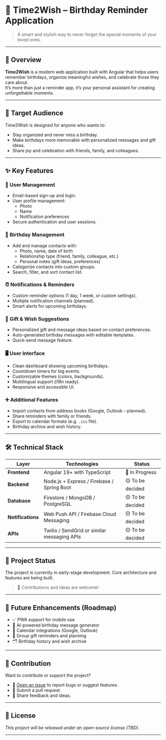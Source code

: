 # 🎉 Time2Wish – Birthday Reminder Application

> A smart and stylish way to never forget the special moments of your loved ones.

---

## 🧭 Overview

**Time2Wish** is a modern web application built with Angular that helps users remember birthdays, organize meaningful wishes, and celebrate those they care about.  
It’s more than just a reminder app, it’s your personal assistant for creating unforgettable moments.

---

## 👥 Target Audience

Time2Wish is designed for anyone who wants to:

- Stay organized and never miss a birthday.
- Make birthdays more memorable with personalized messages and gift ideas.
- Share joy and celebration with friends, family, and colleagues.

---

## ✨ Key Features

### 🔐 User Management

- Email-based sign-up and login.
- User profile management:
  - Photo
  - Name
  - Notification preferences
- Secure authentication and user sessions.

### 🎂 Birthday Management

- Add and manage contacts with:
  - Photo, name, date of birth
  - Relationship type (friend, family, colleague, etc.)
  - Personal notes (gift ideas, preferences)
- Categorize contacts into custom groups.
- Search, filter, and sort contact list.

### ⏰ Notifications & Reminders

- Custom reminder options (1 day, 1 week, or custom settings).
- Multiple notification channels (planned).
- Smart alerts for upcoming birthdays.

### 🎁 Gift & Wish Suggestions

- Personalized gift and message ideas based on contact preferences.
- Auto-generated birthday messages with editable templates.
- Quick-send message feature.

### 🖥️ User Interface

- Clean dashboard showing upcoming birthdays.
- Countdown timers for big events.
- Customizable themes (colors, backgrounds).
- Multilingual support (i18n ready).
- Responsive and accessible UI.

### ➕ Additional Features

- Import contacts from address books (Google, Outlook – planned).
- Share reminders with family or friends.
- Export to calendar formats (e.g. `.ics` file).
- Birthday archive and wish history.

---

## 🛠️ Technical Stack

| Layer         | Technologies                                | Status          |
|---------------|---------------------------------------------|-----------------|
| **Frontend**  | Angular 19+ with TypeScript                 | 🚧 In Progress  |
| **Backend**   | Node.js + Express / Firebase / Spring Boot | 🟡 To be decided |
| **Database**  | Firestore / MongoDB / PostgreSQL            | 🟡 To be decided |
| **Notifications** | Web Push API / Firebase Cloud Messaging | 🟡 To be decided |
| **APIs**      | Twilio / SendGrid or similar messaging APIs | 🟡 To be decided |

---

## 🚀 Project Status

The project is currently in early-stage development. Core architecture and features are being built.

> 🔧 Contributions and ideas are welcome!

---

## 📌 Future Enhancements (Roadmap)

- ✅ PWA support for mobile use
- 🧠 AI-powered birthday message generator
- 📅 Calendar integrations (Google, Outlook)
- 🎁 Group gift reminders and planning
- 🗂️ Birthday history and wish archive

---

## 🙌 Contribution

Want to contribute or support the project?

- 🐛 [Open an issue](#) to report bugs or suggest features.
- 🚀 Submit a pull request.
- 💬 Share feedback and ideas.

---

## 📄 License

_This project will be released under an open-source license (TBD)._

---
